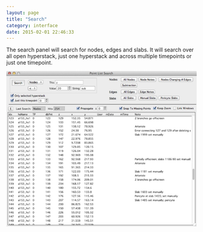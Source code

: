 ```yaml
---
layout: page
title: "Search"
category: interface
date: 2015-02-01 22:46:33
---
```


The search panel will search for nodes, edges and slabs. It will search over all open hyperstack, just one hyperstack and across multiple timepoints or just one timepoint.

<IMG SRC="../images/find_example1.jpg" WIDTH="600">
